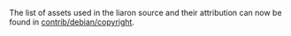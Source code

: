 The list of assets used in the liaron source and their attribution can now be found in [contrib/debian/copyright](../contrib/debian/copyright).
